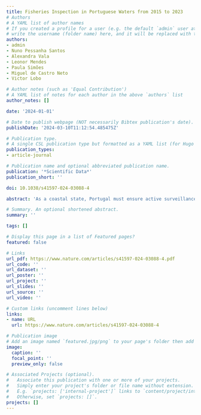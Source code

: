 ```yaml
---
title: Fisheries Inspection in Portuguese Waters from 2015 to 2023
# Authors
# A YAML list of author names
# If you created a profile for a user (e.g. the default `admin` user at `content/authors/admin/`), 
# write the username (folder name) here, and it will be replaced with their full name and linked to their profile.
authors:
- admin
- Nuno Pessanha Santos
- Alexandra Vala
- Leonor Mendes
- Paula Simões
- Miguel de Castro Neto
- Victor Lobo

# Author notes (such as 'Equal Contribution')
# A YAML list of notes for each author in the above `authors` list
author_notes: []

date: '2024-01-01'

# Date to publish webpage (NOT necessarily Bibtex publication's date).
publishDate: '2024-03-10T11:12:54.485475Z'

# Publication type.
# A single CSL publication type but formatted as a YAML list (for Hugo requirements).
publication_types:
- article-journal

# Publication name and optional abbreviated publication name.
publication: '*Scientific Data*'
publication_short: ''

doi: 10.1038/s41597-024-03088-4

abstract: 'As a coastal state, Portugal must ensure active surveillance over its maritime area, ensuring its proper control and inspection. One of the most critical inspection activities is the fishery inspection. To protect biodiversity, we must ensure that all the ships comply with the existing safety regulations and respect the current fishing quotas. This georeferenced dataset describes the fisheries inspections done in Portuguese waters between 2015 and 2023. Since we are dealing with occurrences that may have originated some legal process to the ship’s owner, we have ensured data anonymization by pre-processing the dataset to maintain its accuracy while guaranteeing no unique identifiers exist. All the pre-processing performed to ensure data consistency and accuracy is described in detail to allow a quick analysis and implementation of new algorithms. The data containing the results of these inspections can be easily analyzed to implement data mining algorithms that can efficiently retrieve more knowledge and, e.g., suggest new areas of actuation or new strategies.'

# Summary. An optional shortened abstract.
summary: ''

tags: []

# Display this page in a list of Featured pages?
featured: false

# Links
url_pdf: https://www.nature.com/articles/s41597-024-03088-4.pdf
url_code: ''
url_dataset: ''
url_poster: ''
url_project: ''
url_slides: ''
url_source: ''
url_video: ''

# Custom links (uncomment lines below)
links:
- name: URL
  url: https://www.nature.com/articles/s41597-024-03088-4

# Publication image
# Add an image named `featured.jpg/png` to your page's folder then add a caption below.
image:
  caption: ''
  focal_point: ''
  preview_only: false

# Associated Projects (optional).
#   Associate this publication with one or more of your projects.
#   Simply enter your project's folder or file name without extension.
#   E.g. `projects: ['internal-project']` links to `content/project/internal-project/index.md`.
#   Otherwise, set `projects: []`.
projects: []
---
```

